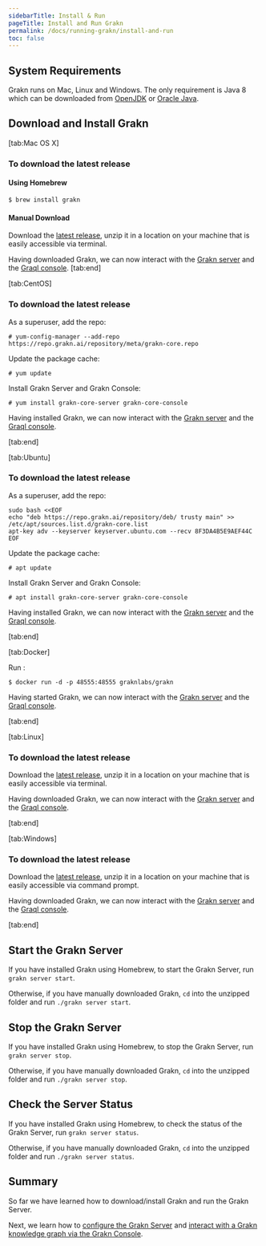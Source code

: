 ```yaml
---
sidebarTitle: Install & Run
pageTitle: Install and Run Grakn
permalink: /docs/running-grakn/install-and-run
toc: false
---
```


## System Requirements
Grakn runs on Mac, Linux and Windows. The only requirement is Java 8 which can be downloaded from [OpenJDK](http://openjdk.java.net/install/) or [Oracle Java](https://www.oracle.com/technetwork/java/javase/downloads/jdk8-downloads-2133151.html).


## Download and Install Grakn
<div class="tabs light">
[tab:Mac OS X]

### To download the latest release
#### Using Homebrew
```
$ brew install grakn
```
#### Manual Download
Download the [latest release](https://grakn.ai/download?os=mac_os_x#core), unzip it in a location on your machine that is easily accessible via terminal.

Having downloaded Grakn, we can now interact with the [Grakn server](#start-the-grakn-server) and the [Graql console](/docs/running-grakn/console).
[tab:end]

[tab:CentOS]

### To download the latest release

As a superuser, add the repo:
```
# yum-config-manager --add-repo https://repo.grakn.ai/repository/meta/grakn-core.repo
```

Update the package cache:
```
# yum update
```

Install Grakn Server and Grakn Console:
```
# yum install grakn-core-server grakn-core-console
```

Having installed Grakn, we can now interact with the [Grakn server](#start-the-grakn-server) and the [Graql console](/docs/running-grakn/console).

[tab:end]

[tab:Ubuntu]

### To download the latest release

As a superuser, add the repo:
```
sudo bash <<EOF
echo "deb https://repo.grakn.ai/repository/deb/ trusty main" >> /etc/apt/sources.list.d/grakn-core.list
apt-key adv --keyserver keyserver.ubuntu.com --recv 8F3DA4B5E9AEF44C
EOF
```

Update the package cache:
```
# apt update
```

Install Grakn Server and Grakn Console:
```
# apt install grakn-core-server grakn-core-console
```

Having installed Grakn, we can now interact with the [Grakn server](#start-the-grakn-server) and the [Graql console](/docs/running-grakn/console).

[tab:end]

[tab:Docker]

Run :
```
$ docker run -d -p 48555:48555 graknlabs/grakn
```


Having started Grakn, we can now interact with the [Grakn server](#start-the-grakn-server) and the [Graql console](/docs/running-grakn/console).

[tab:end]

[tab:Linux]

### To download the latest release
Download the [latest release](https://grakn.ai/download?os=linux#core), unzip it in a location on your machine that is easily accessible via terminal.

Having downloaded Grakn, we can now interact with the [Grakn server](#start-the-grakn-server) and the [Graql console](/docs/running-grakn/console).

[tab:end]

[tab:Windows]

### To download the latest release
Download the [latest release](https://grakn.ai/download?os=windows#core), unzip it in a location on your machine that is easily accessible via command prompt.

Having downloaded Grakn, we can now interact with the [Grakn server](#start-the-grakn-server) and the [Graql console](/docs/running-grakn/console).

[tab:end]
</div>

## Start the Grakn Server
If you have installed Grakn using Homebrew, to start the Grakn Server, run `grakn server start`.

Otherwise, if you have manually downloaded Grakn, `cd` into the unzipped folder and run `./grakn server start`.

## Stop the Grakn Server
If you have installed Grakn using Homebrew, to stop the Grakn Server, run `grakn server stop`.

Otherwise, if you have manually downloaded Grakn, `cd` into the unzipped folder and run `./grakn server stop`.

## Check the Server Status
If you have installed Grakn using Homebrew, to check the status of the Grakn Server, run `grakn server status`.

Otherwise, if you have manually downloaded Grakn, `cd` into the unzipped folder and run `./grakn server status`.

## Summary
So far we have learned how to download/install Grakn and run the Grakn Server.

Next, we learn how to [configure the Grakn Server](/docs/running-grakn/configuration) and [interact with a Grakn knowledge graph via the Grakn Console](/docs/running-grakn/console).